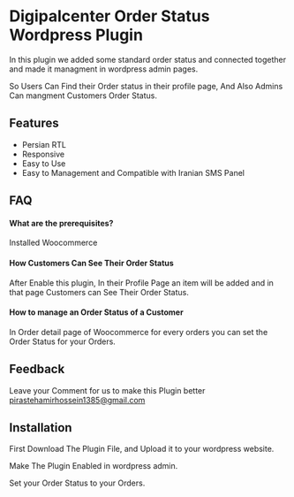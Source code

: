 
# Digipalcenter Order Status Wordpress Plugin

In this plugin we added some standard order status and connected together and made it managment in wordpress admin pages.

So Users Can Find their Order status in their profile page, And Also Admins Can mangment Customers Order Status.


## Features

- Persian RTL
- Responsive
- Easy to Use
- Easy to Management and Compatible with Iranian SMS Panel


## FAQ

#### What are the prerequisites?

Installed Woocommerce

#### How Customers Can See Their Order Status

After Enable this plugin, In their Profile Page an item will be added and in that page Customers can See Their Order Status.

#### How to manage an Order Status of a Customer

In Order detail page of Woocommerce for every orders you can set the Order Status for your Orders.

## Feedback

Leave your Comment for us to make this Plugin better pirastehamirhossein1385@gmail.com


## Installation

First Download The Plugin File, and Upload it to your wordpress website.

Make The Plugin Enabled in wordpress admin.

Set your Order Status to your Orders.
